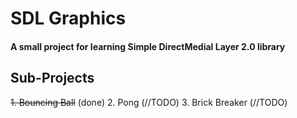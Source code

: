 SDL Graphics
============

#### A small project for learning Simple DirectMedial Layer 2.0 library

Sub-Projects
------------

~~1. Bouncing Ball~~ (done)
2. Pong (//TODO)
3. Brick Breaker (//TODO)